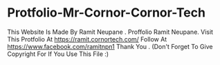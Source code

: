 # Protfolio-Mr-Cornor-Cornor-Tech
This Website Is Made By Ramit Neupane . Proffolio Ramit Neupane.
Visit This Protfolio At https://ramit.cornortech.com/
Follow At https://www.facebook.com/ramitnpn1
Thank You . (Don't Forget To Give Copyright For If You Use This File :)

